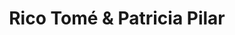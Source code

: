 ---
title: "Rico Tomé & Patricia Pilar"
url: /torrox-costa/rico-tome-und-patricia-pilar/
shop: Großhandel
---